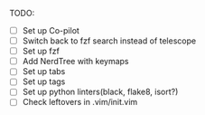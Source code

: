 TODO:
- [ ] Set up Co-pilot
- [ ] Switch back to fzf search instead of telescope
- [ ] Set up fzf
- [ ] Add NerdTree with keymaps
- [ ] Set up tabs
- [ ] Set up tags
- [ ] Set up python linters(black, flake8, isort?)
- [ ] Check leftovers in .vim/init.vim
